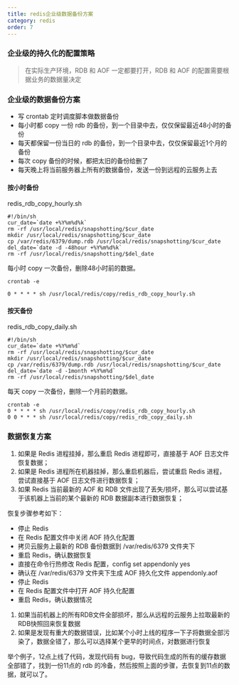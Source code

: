 ```yaml
---
title: redis企业级数据备份方案
category: redis
order: 7
---
```




### 企业级的持久化的配置策略

> 在实际生产环境，RDB 和 AOF 一定都要打开，RDB 和 AOF 的配置需要根据业务的数据量决定



### 企业级的数据备份方案

- 写 crontab 定时调度脚本做数据备份
- 每小时都 copy 一份 rdb 的备份，到一个目录中去，仅仅保留最近48小时的备份
- 每天都保留一份当日的 rdb 的备份，到一个目录中去，仅仅保留最近1个月的备份
- 每次 copy 备份的时候，都把太旧的备份给删了
- 每天晚上将当前服务器上所有的数据备份，发送一份到远程的云服务上去



#### 按小时备份

redis_rdb_copy_hourly.sh

```shell
#!/bin/sh 
cur_date=`date +%Y%m%d%k`
rm -rf /usr/local/redis/snapshotting/$cur_date
mkdir /usr/local/redis/snapshotting/$cur_date
cp /var/redis/6379/dump.rdb /usr/local/redis/snapshotting/$cur_date
del_date=`date -d -48hour +%Y%m%d%k`
rm -rf /usr/local/redis/snapshotting/$del_date
```



每小时 copy 一次备份，删除48小时前的数据。

```shell
crontab -e
```

```shell
0 * * * * sh /usr/local/redis/copy/redis_rdb_copy_hourly.sh
```



#### 按天备份

redis_rdb_copy_daily.sh

```shell
#!/bin/sh 
cur_date=`date +%Y%m%d`
rm -rf /usr/local/redis/snapshotting/$cur_date
mkdir /usr/local/redis/snapshotting/$cur_date
cp /var/redis/6379/dump.rdb /usr/local/redis/snapshotting/$cur_date
del_date=`date -d -1month +%Y%m%d`
rm -rf /usr/local/redis/snapshotting/$del_date
```



每天 copy 一次备份，删除一个月前的数据。

```shell
crontab -e
0 * * * * sh /usr/local/redis/copy/redis_rdb_copy_hourly.sh
0 0 * * * sh /usr/local/redis/copy/redis_rdb_copy_daily.sh
```



### 数据恢复方案

1. 如果是 Redis 进程挂掉，那么重启 Redis 进程即可，直接基于 AOF 日志文件恢复数据；
2. 如果是 Redis 进程所在机器挂掉，那么重启机器后，尝试重启 Redis 进程，尝试直接基于 AOF 日志文件进行数据恢复；
3. 如果 Redis 当前最新的 AOF 和 RDB 文件出现了丢失/损坏，那么可以尝试基于该机器上当前的某个最新的 RDB 数据副本进行数据恢复；



恢复步骤参考如下：

- 停止 Redis
- 在 Redis 配置文件中关闭 AOF 持久化配置
- 拷贝云服务上最新的 RDB 备份数据到 /var/redis/6379 文件夹下
- 重启 Redis，确认数据恢复
- 直接在命令行热修改 Redis 配置，config set appendonly yes
- 确认在 /var/redis/6379 文件夹下生成 AOF 持久化文件 appendonly.aof
- 停止 Redis
- 在 Redis 配置文件中打开 AOF 持久化配置
- 重启 Redis，确认数据情况



1. 如果当前机器上的所有RDB文件全部损坏，那么从远程的云服务上拉取最新的RDB快照回来恢复数据
2. 如果是发现有重大的数据错误，比如某个小时上线的程序一下子将数据全部污染了，数据全错了，那么可以选择某个更早的时间点，对数据进行恢复



举个例子，12点上线了代码，发现代码有 bug，导致代码生成的所有的缓存数据全部错了，找到一份11点的 rdb 的冷备，然后按照上面的步骤，去恢复到11点的数据，就可以了。